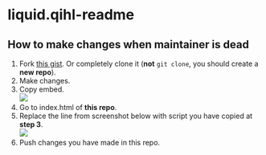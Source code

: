 # liquid.qihl-readme

## How to make changes when maintainer is dead

1. Fork [this gist](https://gist.github.com/risenforces/33e9609f8b5b67e253a6fea68e3e8fca). Or completely clone it (**not** `git clone`, you should create a **new repo**).
2. Make changes.
3. Copy embed.  
   ![](https://i.ibb.co/qRmDw92/Screenshot-9.jpg)
4. Go to index.html of **this repo**.
5. Replace the line from screenshot below with script you have copied at **step 3**.  
   ![](https://i.ibb.co/nPCHwVJ/Screenshot-10.jpg)
6. Push changes you have made in this repo.

